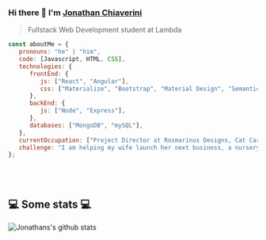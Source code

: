 
### Hi there 👋 I'm [Jonathan Chiaverini](https://www.linkedin.com/in/jonathanchiaverini/)
> Fullstack Web Development student at Lambda

```javascript
const aboutMe = {
   pronouns: "he" | "him",
   code: [Javascript, HTML, CSS],
   technologies: {
      frontEnd: {
         js: ["React", "Angular"],
         css: ["Materialize", "Bootstrap", "Material Design", "Semantic UI"]
      },
      backEnd: {
         js: ["Node", "Express"],
      },
      databases: ["MongoDB", "mySQL"],
   },
   currentOccupation: ["Project Director at Rosmarinus Designs, Cat Care Speciliast at Daily Mews Cat Cafe"],
   challenge: "I am helping my wife launch her next business, a nursery and gardening botique!",
};
```

</br></br>
<h2>💻 Some stats 💻</h2>

![Jonathans's github stats](https://github-readme-stats.vercel.app/api?username=jc8747&show_icons=true&title_color=fff&icon_color=79ff97&text_color=9f9f9f&bg_color=151515)
